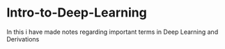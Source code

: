 # Intro-to-Deep-Learning
In this i have made notes regarding important terms in Deep Learning and Derivations
